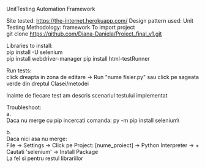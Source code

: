 UnitTesting Automation Framework

Site tested: https://the-internet.herokuapp.com/
Design pattern used: Unit Testing
Methodology: framework
To import project\
git clone https://github.com/Diana-Daniela/Proiect_final_v1.git

Libraries to install:\
pip install -U selenium\
pip install webdriver-manager
pip install html-testRunner

Run tests:\
click dreapta in zona de editare -> Run "nume fisier.py"
sau click pe sageata verde din dreptul Clasei/metodei

Inainte de fiecare test am descris scenariul testului implementat

Troubleshoot:\
a.\
Daca nu merge cu pip incercati comanda: py -m pip install selenium\

b.\
Daca nici asa nu merge:\
File -> Settings -> Click pe Project: [nume_proiect] -> Python Interpreter -> +\
Cautati 'selenium' -> Install Package\
La fel si pentru restul librariilor 
